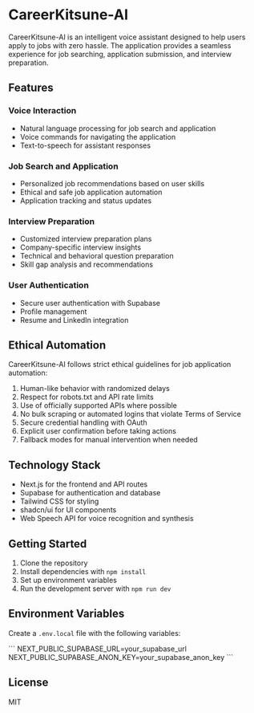 # CareerKitsune-AI

CareerKitsune-AI is an intelligent voice assistant designed to help users apply to jobs with zero hassle. The application provides a seamless experience for job searching, application submission, and interview preparation.

## Features

### Voice Interaction
- Natural language processing for job search and application
- Voice commands for navigating the application
- Text-to-speech for assistant responses

### Job Search and Application
- Personalized job recommendations based on user skills
- Ethical and safe job application automation
- Application tracking and status updates

### Interview Preparation
- Customized interview preparation plans
- Company-specific interview insights
- Technical and behavioral question preparation
- Skill gap analysis and recommendations

### User Authentication
- Secure user authentication with Supabase
- Profile management
- Resume and LinkedIn integration

## Ethical Automation

CareerKitsune-AI follows strict ethical guidelines for job application automation:

1. Human-like behavior with randomized delays
2. Respect for robots.txt and API rate limits
3. Use of officially supported APIs where possible
4. No bulk scraping or automated logins that violate Terms of Service
5. Secure credential handling with OAuth
6. Explicit user confirmation before taking actions
7. Fallback modes for manual intervention when needed

## Technology Stack

- Next.js for the frontend and API routes
- Supabase for authentication and database
- Tailwind CSS for styling
- shadcn/ui for UI components
- Web Speech API for voice recognition and synthesis

## Getting Started

1. Clone the repository
2. Install dependencies with `npm install`
3. Set up environment variables
4. Run the development server with `npm run dev`

## Environment Variables

Create a `.env.local` file with the following variables:

\`\`\`
NEXT_PUBLIC_SUPABASE_URL=your_supabase_url
NEXT_PUBLIC_SUPABASE_ANON_KEY=your_supabase_anon_key
\`\`\`

## License

MIT
